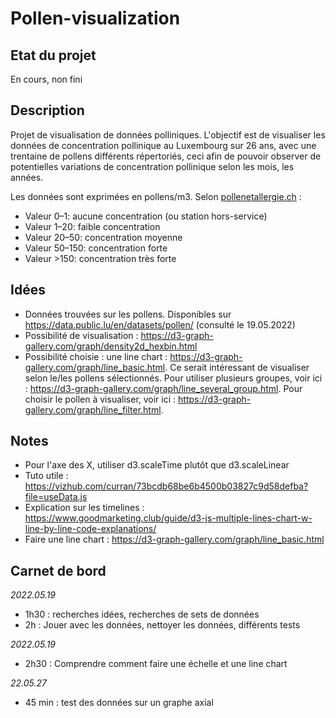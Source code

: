 # Pollen-visualization
## Etat du projet
En cours, non fini 
## Description
Projet de visualisation de données polliniques. L'objectif est de visualiser les données de concentration pollinique au Luxembourg sur 26 ans, avec une trentaine de pollens différents répertoriés, ceci afin de pouvoir observer de potentielles variations de concentration pollinique selon les mois, les années.

Les données sont exprimées en pollens/m3. Selon [pollenetallergie.ch](https://www.pollenundallergie.ch/informations-polliniques/donnees-polliniques/donnees-polliniques-mesures-des-pollens?pflanzenartId=9&messstationId=4&startDatum=2021-04-02&scrollto=tagesuebersicht) :
- Valeur 0–1: aucune concentration (ou station hors-service)
- Valeur 1–20: faible concentration
- Valeur 20–50: concentration moyenne
- Valeur 50–150: concentration forte
- Valeur >150: concentration très forte

## Idées
- Données trouvées sur les pollens. Disponibles sur https://data.public.lu/en/datasets/pollen/ (consulté le 19.05.2022)
- Possibilité de visualisation : https://d3-graph-gallery.com/graph/density2d_hexbin.html 
- Possibilité choisie : une line chart : https://d3-graph-gallery.com/graph/line_basic.html. Ce serait intéressant de visualiser selon le/les pollens sélectionnés. Pour utiliser plusieurs groupes, voir ici : https://d3-graph-gallery.com/graph/line_several_group.html. Pour choisir le pollen à visualiser, voir ici : https://d3-graph-gallery.com/graph/line_filter.html. 

## Notes
- Pour l'axe des X, utiliser d3.scaleTime plutôt que d3.scaleLinear
- Tuto utile : https://vizhub.com/curran/73bcdb68be6b4500b03827c9d58defba?file=useData.js 
- Explication sur les timelines : https://www.goodmarketing.club/guide/d3-js-multiple-lines-chart-w-line-by-line-code-explanations/ 
- Faire une line chart : https://d3-graph-gallery.com/graph/line_basic.html 


## Carnet de bord
_2022.05.19_
- 1h30 : recherches idées, recherches de sets de données
-  2h : Jouer avec les données, nettoyer les données, différents tests

_2022.05.19_
- 2h30 : Comprendre comment faire une échelle et une line chart 

_22.05.27_
- 45 min : test des données sur un graphe axial 
